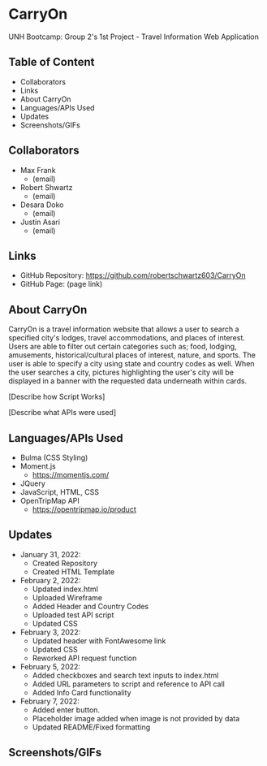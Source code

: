# CarryOn
UNH Bootcamp: Group 2's 1st Project - Travel Information Web Application

## Table of Content
- Collaborators
- Links
- About CarryOn
- Languages/APIs Used
- Updates
- Screenshots/GIFs

## Collaborators
- Max Frank
    - (email)
- Robert Shwartz
    - (email)
- Desara Doko
    - (email)
- Justin Asari
    - (email)
## Links
- GitHub Repository: https://github.com/robertschwartz603/CarryOn
- GitHub Page: (page link)

## About CarryOn
CarryOn is a travel information website that allows a user to search a specified city's lodges, travel accommodations, and places of interest. Users are able to filter out certain categories such as; food, lodging, amusements, historical/cultural places of interest, nature, and sports. The user is able to specify a city using state and country codes as well. When the user searches a city, pictures highlighting the user's city will be displayed in a banner with the requested data underneath within cards. 

[Describe how Script Works]

[Describe what APIs were used]

## Languages/APIs Used
- Bulma (CSS Styling)
- Moment.js
    - https://momentjs.com/
- JQuery
- JavaScript, HTML, CSS
- OpenTripMap API
    - https://opentripmap.io/product

## Updates
- January 31, 2022:
    - Created Repository
    - Created HTML Template
- February 2, 2022:
    - Updated index.html
    - Uploaded Wireframe
    - Added Header and Country Codes
    - Uploaded test API script
    - Updated CSS
- February 3, 2022:
    - Updated header with FontAwesome link
    - Updated CSS
    - Reworked API request function
- February 5, 2022:
    - Added checkboxes and search text inputs to index.html
    - Added URL parameters to script and reference to API call
    - Added Info Card functionality
- February 7, 2022:
    - Added enter button.
    - Placeholder image added when image is not provided by data
    - Updated README/Fixed formatting

## Screenshots/GIFs
